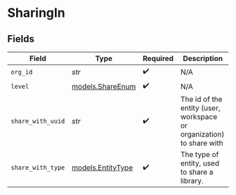 # SharingIn


## Fields

| Field                                                                | Type                                                                 | Required                                                             | Description                                                          |
| -------------------------------------------------------------------- | -------------------------------------------------------------------- | -------------------------------------------------------------------- | -------------------------------------------------------------------- |
| `org_id`                                                             | *str*                                                                | :heavy_check_mark:                                                   | N/A                                                                  |
| `level`                                                              | [models.ShareEnum](../models/shareenum.md)                           | :heavy_check_mark:                                                   | N/A                                                                  |
| `share_with_uuid`                                                    | *str*                                                                | :heavy_check_mark:                                                   | The id of the entity (user, workspace or organization) to share with |
| `share_with_type`                                                    | [models.EntityType](../models/entitytype.md)                         | :heavy_check_mark:                                                   | The type of entity, used to share a library.                         |